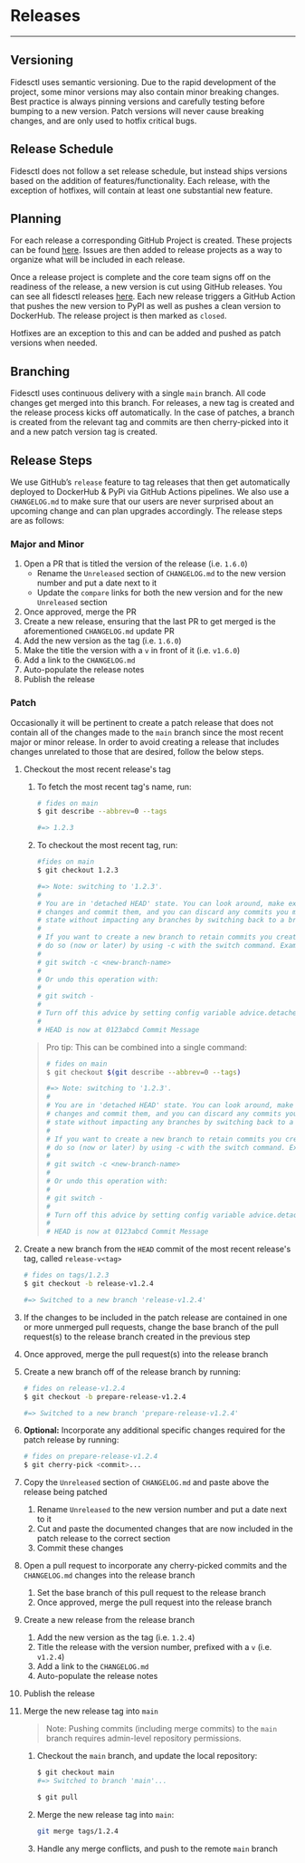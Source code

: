 # Releases

---

## Versioning

Fidesctl uses semantic versioning. Due to the rapid development of the project, some minor versions may also contain minor breaking changes. Best practice is always pinning versions and carefully testing before bumping to a new version. Patch versions will never cause breaking changes, and are only used to hotfix critical bugs.

## Release Schedule

Fidesctl does not follow a set release schedule, but instead ships versions based on the addition of features/functionality. Each release, with the exception of hotfixes, will contain at least one substantial new feature.

## Planning

For each release a corresponding GitHub Project is created. These projects can be found [here](https://github.com/ethyca/fides/projects). Issues are then added to release projects as a way to organize what will be included in each release.

Once a release project is complete and the core team signs off on the readiness of the release, a new version is cut using GitHub releases. You can see all fidesctl releases [here](https://github.com/ethyca/fides/releases). Each new release triggers a GitHub Action that pushes the new version to PyPI as well as pushes a clean version to DockerHub. The release project is then marked as `closed`.

Hotfixes are an exception to this and can be added and pushed as patch versions when needed.

## Branching

Fidesctl uses continuous delivery with a single `main` branch. All code changes get merged into this branch. For releases, a new tag is created and the release process kicks off automatically. In the case of patches, a branch is created from the relevant tag and commits are then cherry-picked into it and a new patch version tag is created.

## Release Steps

We use GitHub’s `release` feature to tag releases that then get automatically deployed to DockerHub & PyPi via GitHub Actions pipelines. We also use a `CHANGELOG.md` to make sure that our users are never surprised about an upcoming change and can plan upgrades accordingly. The release steps are as follows:

### Major and Minor
1. Open a PR that is titled the version of the release (i.e. `1.6.0`)
    * Rename the `Unreleased` section of `CHANGELOG.md` to the new version number and put a date next to it
    * Update the `compare` links for both the new version and for the new `Unreleased` section
1. Once approved, merge the PR
1. Create a new release, ensuring that the last PR to get merged is the aforementioned `CHANGELOG.md` update PR
1. Add the new version as the tag (i.e. `1.6.0`)
1. Make the title the version with a `v` in front of it (i.e. `v1.6.0`)
1. Add a link to the `CHANGELOG.md`
1. Auto-populate the release notes
1. Publish the release

### Patch

Occasionally it will be pertinent to create a patch release that does not contain all of the changes made to the `main` branch since the most recent major or minor release. In order to avoid creating a release that includes changes unrelated to those that are desired, follow the below steps.

1. Checkout the most recent release's tag
    1. To fetch the most recent tag's name, run:

        ```sh
        # fides on main
        $ git describe --abbrev=0 --tags

        #=> 1.2.3
        ```

    1. To checkout the most recent tag, run:

        ```sh
        #fides on main
        $ git checkout 1.2.3

        #=> Note: switching to '1.2.3'.
        #
        # You are in 'detached HEAD' state. You can look around, make experimental
        # changes and commit them, and you can discard any commits you make in this
        # state without impacting any branches by switching back to a branch.
        #
        # If you want to create a new branch to retain commits you create, you may
        # do so (now or later) by using -c with the switch command. Example:
        #
        # git switch -c <new-branch-name>
        #
        # Or undo this operation with:
        #
        # git switch -
        #
        # Turn off this advice by setting config variable advice.detachedHead to false
        #
        # HEAD is now at 0123abcd Commit Message
        ```

    > Pro tip: This can be combined into a single command:
    >
    > ```sh
    > # fides on main
    > $ git checkout $(git describe --abbrev=0 --tags)
    >
    > #=> Note: switching to '1.2.3'.
    > #
    > # You are in 'detached HEAD' state. You can look around, make experimental
    > # changes and commit them, and you can discard any commits you make in this
    > # state without impacting any branches by switching back to a branch.
    > #
    > # If you want to create a new branch to retain commits you create, you may
    > # do so (now or later) by using -c with the switch command. Example:
    > #
    > # git switch -c <new-branch-name>
    > #
    > # Or undo this operation with:
    > #
    > # git switch -
    > #
    > # Turn off this advice by setting config variable advice.detachedHead to false
    > #
    > # HEAD is now at 0123abcd Commit Message
    > ```

1. Create a new branch from the `HEAD` commit of the most recent release's tag, called `release-v<tag>`

    ```sh
    # fides on tags/1.2.3
    $ git checkout -b release-v1.2.4

    #=> Switched to a new branch 'release-v1.2.4'
    ```

1. If the changes to be included in the patch release are contained in one or more unmerged pull requests, change the base branch of the pull request(s) to the release branch created in the previous step
1. Once approved, merge the pull request(s) into the release branch
1. Create a new branch off of the release branch by running:

    ```sh
    # fides on release-v1.2.4
    $ git checkout -b prepare-release-v1.2.4

    #=> Switched to a new branch 'prepare-release-v1.2.4'
    ```

1. **Optional:** Incorporate any additional specific changes required for the patch release by running:

    ```sh
    # fides on prepare-release-v1.2.4
    $ git cherry-pick <commit>...
    ```

1. Copy the `Unreleased` section of `CHANGELOG.md` and paste above the release being patched
    1. Rename `Unreleased` to the new version number and put a date next to it
    1. Cut and paste the documented changes that are now included in the patch release to the correct section
    1. Commit these changes
1. Open a pull request to incorporate any cherry-picked commits and the `CHANGELOG.md` changes into the release branch
    1. Set the base branch of this pull request to the release branch
    1. Once approved, merge the pull request into the release branch
1. Create a new release from the release branch
    1. Add the new version as the tag (i.e. `1.2.4`)
    1. Title the release with the version number, prefixed with a `v` (i.e. `v1.2.4`)
    1. Add a link to the `CHANGELOG.md`
    1. Auto-populate the release notes
1. Publish the release
1. Merge the new release tag into `main`

    > Note: Pushing commits (including merge commits) to the `main` branch requires admin-level repository permissions.

    1. Checkout the `main` branch, and update the local repository:
        ```sh
        $ git checkout main
        #=> Switched to branch 'main'...

        $ git pull
        ```
    1. Merge the new release tag into `main`:
        ```sh
        git merge tags/1.2.4
        ```
    1. Handle any merge conflicts, and push to the remote `main` branch
